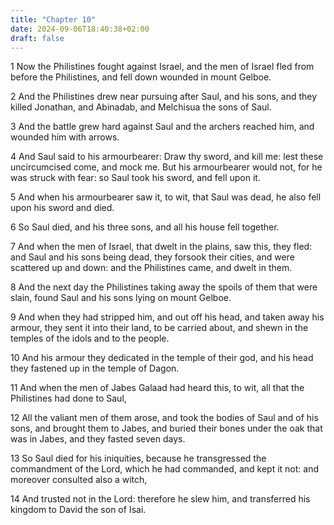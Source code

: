 ```yaml
---
title: "Chapter 10"
date: 2024-09-06T18:40:38+02:00
draft: false
---
```




1 Now the Philistines fought against Israel, and the men of Israel fled from before the Philistines, and fell down wounded in mount Gelboe.

2 And the Philistines drew near pursuing after Saul, and his sons, and they killed Jonathan, and Abinadab, and Melchisua the sons of Saul.

3 And the battle grew hard against Saul and the archers reached him, and wounded him with arrows.

4 And Saul said to his armourbearer: Draw thy sword, and kill me: lest these uncircumcised come, and mock me. But his armourbearer would not, for he was struck with fear: so Saul took his sword, and fell upon it.

5 And when his armourbearer saw it, to wit, that Saul was dead, he also fell upon his sword and died.

6 So Saul died, and his three sons, and all his house fell together.

7 And when the men of Israel, that dwelt in the plains, saw this, they fled: and Saul and his sons being dead, they forsook their cities, and were scattered up and down: and the Philistines came, and dwelt in them.

8 And the next day the Philistines taking away the spoils of them that were slain, found Saul and his sons lying on mount Gelboe.

9 And when they had stripped him, and out off his head, and taken away his armour, they sent it into their land, to be carried about, and shewn in the temples of the idols and to the people.

10 And his armour they dedicated in the temple of their god, and his head they fastened up in the temple of Dagon.

11 And when the men of Jabes Galaad had heard this, to wit, all that the Philistines had done to Saul,

12 All the valiant men of them arose, and took the bodies of Saul and of his sons, and brought them to Jabes, and buried their bones under the oak that was in Jabes, and they fasted seven days.

13 So Saul died for his iniquities, because he transgressed the commandment of the Lord, which he had commanded, and kept it not: and moreover consulted also a witch,

14 And trusted not in the Lord: therefore he slew him, and transferred his kingdom to David the son of Isai.

